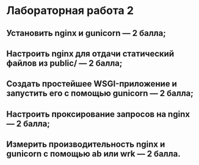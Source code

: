 # Лабораторная работа 2

## Установить nginx и gunicorn — 2 балла;
## Настроить nginx для отдачи статический файлов из public/ — 2 балла;
## Создать простейшее WSGI-приложение и запустить его с помощью gunicorn — 2 балла;
## Настроить проксирование запросов на nginx — 2 балла;
## Измерить производительность nginx и gunicorn c помощью ab или wrk — 2 балла.
